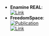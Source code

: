 - **Enamine REAL**:   
	[![Link](https://img.shields.io/badge/Link-online-brightgreen?style=for-the-badge&logo=cachet&logoColor=65FF8F)](https://enamine.net/compound-collections/real-compounds/real-database)  
- **FreedomSpace**:   
	[![Publication](https://img.shields.io/badge/Publication-Citations:0-blue?style=for-the-badge&logo=bookstack)](https://doi.org/10.1002/minf.202400114)  
	[![Link](https://img.shields.io/badge/Link-online-brightgreen?style=for-the-badge&logo=cachet&logoColor=65FF8F)](https://chem-space.com/compounds/freedom-space)  
